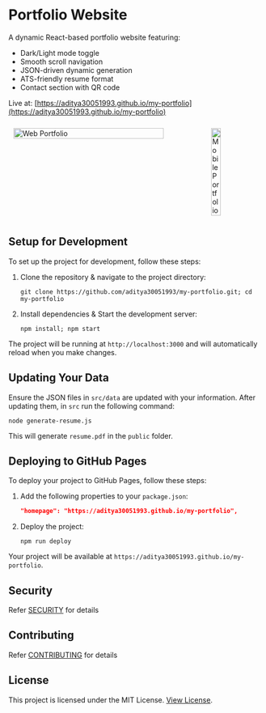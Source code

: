 # Portfolio Website

A dynamic React-based portfolio website featuring:

- Dark/Light mode toggle
- Smooth scroll navigation
- JSON-driven dynamic generation
- ATS-friendly resume format
- Contact section with QR code

Live at: [https://aditya30051993.github.io/my-portfolio](https://aditya30051993.github.io/my-portfolio)

<div style="display: flex; justify-content: center;">
    <img src="./docs/web_portfolio.gif" alt="Web Portfolio" style="margin: 10px; width: 80%;"/>
    <img src="./docs/mob_portfolio.gif" alt="Mobile Portfolio" style="margin: 10px; width: 20%;"/>
</div>

## Setup for Development

To set up the project for development, follow these steps:

1. Clone the repository & navigate to the project directory:

   ```
   git clone https://github.com/aditya30051993/my-portfolio.git; cd my-portfolio
   ```

2. Install dependencies & Start the development server:

   ```
   npm install; npm start
   ```

The project will be running at `http://localhost:3000` and will automatically reload when you make changes.

## Updating Your Data

Ensure the JSON files in `src/data` are updated with your information. After updating them, in `src` run the following command:

```
node generate-resume.js
```

This will generate `resume.pdf` in the `public` folder.

## Deploying to GitHub Pages

To deploy your project to GitHub Pages, follow these steps:

1. Add the following properties to your `package.json`:

   ```json
   "homepage": "https://aditya30051993.github.io/my-portfolio",
   ```

2. Deploy the project:
   ```
   npm run deploy
   ```

Your project will be available at `https://aditya30051993.github.io/my-portfolio`.

## Security

Refer [SECURITY](./SECURITY.md) for details

## Contributing

Refer [CONTRIBUTING](./CONTRIBUTING.md) for details

## License

This project is licensed under the MIT License. [View License](./LICENSE).
